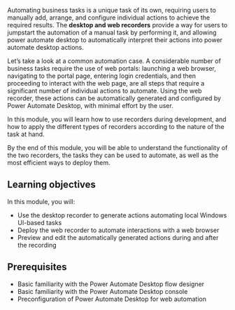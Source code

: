 Automating business tasks is a unique task of its own, requiring users to manually add, arrange, and configure individual actions to achieve the required results. The **desktop and web recorders** provide a way for users to jumpstart the automation of a manual task by performing it, and allowing power automate desktop to automatically interpret their actions into power automate desktop actions.

Let’s take a look at a common automation case. A considerable number of business tasks require the use of web portals: launching a web browser, navigating to the portal page, entering login credentials, and then proceeding to interact with the web page, are all steps that require a significant number of individual actions to automate. Using the web recorder, these actions can be automatically generated and configured by Power Automate Desktop, with minimal effort by the user.

In this module, you will learn how to use recorders during development, and how to apply the different types of recorders according to the nature of the task at hand.

By the end of this module, you will be able to understand the functionality of the two recorders, the tasks they can be used to automate, as well as the most efficient ways to deploy them.
## Learning objectives
In this module, you will:
* Use the desktop recorder to generate actions automating local Windows UI-based tasks
* Deploy the web recorder to automate interactions with a web browser
* Preview and edit the automatically generated actions during and after the recording
## Prerequisites
* Basic familiarity with the Power Automate Desktop flow designer
* Basic familiarity with the Power Automate Desktop console
* Preconfiguration of Power Automate Desktop for web automation